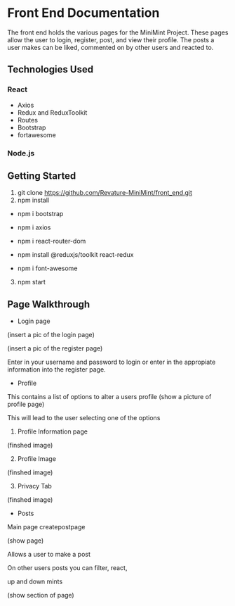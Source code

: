 # Front End Documentation
The front end holds the various pages for the MiniMint Project.
These pages allow the user to login, register, post, and view 
their profile. The posts a user makes can be liked, commented on
by other users and reacted to.

## Technologies Used
### React
- Axios
- Redux and ReduxToolkit
- Routes
- Bootstrap
- fortawesome
### Node.js
## Getting Started
1. git clone https://github.com/Revature-MiniMint/front_end.git
2. npm install

- npm i bootstrap
- npm i axios

- npm i react-router-dom

- npm install @reduxjs/toolkit react-redux

- npm i font-awesome

3. npm start

## Page Walkthrough 
- Login page

(insert a pic of the login page)

(insert a pic of the register page)

Enter in your username and password to login or 
enter in the appropiate information into the
register page.

- Profile 

This contains a list of options to alter a users profile
(show a picture of profile page)

This will lead to the user selecting one of the options

1. Profile Information page 

(finshed image)

2. Profile Image 

(finshed image)

3. Privacy Tab

(finshed image)

- Posts

Main page createpostpage

(show page)

Allows a user to make a post


On other users posts you can filter, react,

up and down mints

(show section of page)








